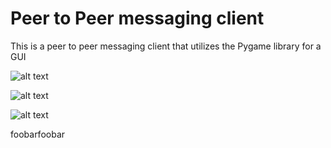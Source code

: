 # Peer to Peer messaging client

This is a peer to peer messaging client that utilizes the Pygame library for a GUI


![alt text](https://github.com/4ist/Python-Peer-to-Peer-Msg-Client/blob/master/Screenshots/P2Pmsg1.PNG)

![alt text](https://github.com/4ist/Python-Peer-to-Peer-Msg-Client/blob/master/Screenshots/P2Pmsg2.PNG)

![alt text](https://github.com/4ist/Python-Peer-to-Peer-Msg-Client/blob/master/Screenshots/P2Pmsg3.PNG)


foobarfoobar

